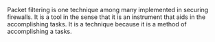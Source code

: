 Packet filtering is one technique among many implemented in securing firewalls. It is a tool in the sense that it is an instrument 
that aids in the accomplishing tasks. It is a technique because it is a method of accomplishing a tasks.
